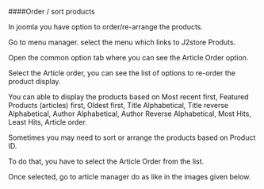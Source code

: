 ####Order / sort products

In joomla you have option to order/re-arrange the products.

Go to menu manager. select the menu which links to J2store Produts.

Open the common option tab where you can see the Article Order option.

Select the Article order, you can see the list of options to re-order the product display.

You can able to display the products based on Most recent first, Featured Products (articles) first, Oldest first, Title Alphabetical, Title reverse Alphabetical, Author Alphabetical, Author Reverse Alphabetical, Most Hits, Least Hits, Article order.

Sometimes you may need to sort or arrange the products based on Product ID.

To do that, you have to select the Article Order from the list.

Once selected, go to article manager do as like in the images given below.

